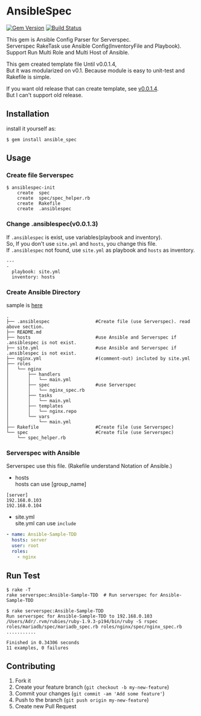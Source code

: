 # AnsibleSpec
[![Gem Version](https://badge.fury.io/rb/ansible_spec.svg)](http://badge.fury.io/rb/ansible_spec)
[![Build Status](https://travis-ci.org/volanja/ansible_spec.svg?branch=master)](https://travis-ci.org/volanja/ansible_spec)  

This gem is Ansible Config Parser for Serverspec.  
Serverspec RakeTask use Ansible Config(InventoryFile and Playbook).  
Support Run Multi Role and Multi Host of Ansible.  

This gem created template file Until v0.0.1.4,  
But it was modularized on v0.1. Because module is easy to unit-test and Rakefile is simple.  

If you want old release that can create template, see [v0.0.1.4](https://github.com/volanja/ansible_spec/tree/v0.0.1.4).  
But I can't support old release.  

## Installation

install it yourself as:

    $ gem install ansible_spec

## Usage

### Create file Serverspec

```
$ ansiblespec-init 
    create  spec
    create  spec/spec_helper.rb
    create  Rakefile
    create  .ansiblespec
```

### Change .ansiblespec(v0.0.1.3)
If `.ansiblespec` is exist, use variables(playbook and inventory).  
So, If you don't use `site.yml` and `hosts`, you change this file.  
If `.ansiblespec` not found, use `site.yml` as playbook and `hosts` as inventory.  

```.ansiblespec
--- 
- 
  playbook: site.yml
  inventory: hosts
```

### Create Ansible Directory

sample is [here](https://github.com/volanja/ansible-sample-tdd)

```
.
├── .ansiblespec                 #Create file (use Serverspec). read above section.
├── README.md
├── hosts                        #use Ansible and Serverspec if .ansiblespec is not exist.
├── site.yml                     #use Ansible and Serverspec if .ansiblespec is not exist. 
├── nginx.yml                    #(comment-out) incluted by site.yml
├── roles
│   └── nginx
│       ├── handlers
│       │   └── main.yml
│       ├── spec                 #use Serverspec
│       │   └── nginx_spec.rb
│       ├── tasks
│       │   └── main.yml
│       ├── templates
│       │   └── nginx.repo
│       └── vars
│           └── main.yml
├── Rakefile                     #Create file (use Serverspec)
└── spec                         #Create file (use Serverspec)
    └── spec_helper.rb
```

### Serverspec with Ansible
Serverspec use this file.  (Rakefile understand Notation of Ansible.)  

* hosts  
hosts can use [group_name]  

```hosts
[server]
192.168.0.103
192.168.0.104

```

* site.yml  
site.yml can use ```include```  

```site.yml
- name: Ansible-Sample-TDD
  hosts: server
  user: root
  roles:
    - nginx
```

## Run Test
```
$ rake -T
rake serverspec:Ansible-Sample-TDD  # Run serverspec for Ansible-Sample-TDD

$ rake serverspec:Ansible-Sample-TDD
Run serverspec for Ansible-Sample-TDD to 192.168.0.103
/Users/Adr/.rvm/rubies/ruby-1.9.3-p194/bin/ruby -S rspec roles/mariadb/spec/mariadb_spec.rb roles/nginx/spec/nginx_spec.rb
...........

Finished in 0.34306 seconds
11 examples, 0 failures
```

## Contributing

1. Fork it
2. Create your feature branch (`git checkout -b my-new-feature`)
3. Commit your changes (`git commit -am 'Add some feature'`)
4. Push to the branch (`git push origin my-new-feature`)
5. Create new Pull Request
